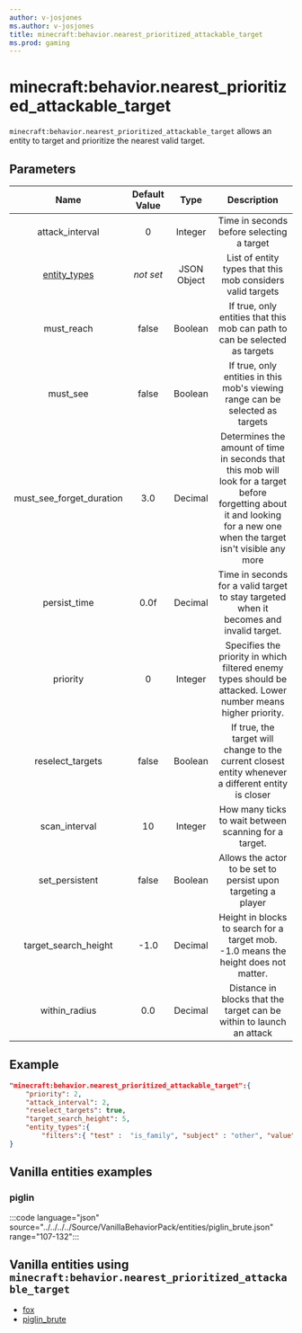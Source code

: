 ```yaml
---
author: v-josjones
ms.author: v-josjones
title: minecraft:behavior.nearest_prioritized_attackable_target
ms.prod: gaming
---
```


# minecraft:behavior.nearest_prioritized_attackable_target

`minecraft:behavior.nearest_prioritized_attackable_target` allows an entity to target and prioritize the nearest valid target. 

## Parameters

|Name |Default Value  |Type  |Description  |
|:---------:|:---------:|:---------:|:---------:|
|attack_interval| 0| Integer| Time in seconds before selecting a target |
|[entity_types](../Definitions/NestedTables/entity_types.md)|*not set* | JSON Object| List of entity types that this mob considers valid targets|
|must_reach| false| Boolean| If true, only entities that this mob can path to can be selected as targets |
|must_see| false| Boolean| If true, only entities in this mob's viewing range can be selected as targets |
|must_see_forget_duration| 3.0|  Decimal| Determines the amount of time in seconds that this mob will look for a target before forgetting about it and looking for a new one when the target isn't visible any more |
|persist_time| 0.0f| Decimal| Time in seconds for a valid target to stay targeted when it becomes and invalid target. |
|priority| 0| Integer| Specifies the priority in which filtered enemy types should be attacked. Lower number means higher priority. |
|reselect_targets| false| Boolean| If true, the target will change to the current closest entity whenever a different entity is closer |
|scan_interval| 10| Integer| How many ticks to wait between scanning for a target. |
|set_persistent| false| Boolean| Allows the actor to be set to persist upon targeting a player |
|target_search_height| -1.0| Decimal| Height in blocks to search for a target mob. -1.0 means the height does not matter. |
|within_radius| 0.0| Decimal| Distance in blocks that the target can be within to launch an attack |

## Example

```json
"minecraft:behavior.nearest_prioritized_attackable_target":{
    "priority": 2,
    "attack_interval": 2,
    "reselect_targets": true,
    "target_search_height": 5,
    "entity_types":{
        "filters":{ "test" :  "is_family", "subject" : "other", "value" :  "salmon"}}
}
```

## Vanilla entities examples

### piglin

:::code language="json" source="../../../../Source/VanillaBehaviorPack/entities/piglin_brute.json" range="107-132":::

## Vanilla entities using `minecraft:behavior.nearest_prioritized_attackable_target`

- [fox](../../../../Source/VanillaBehaviorPack_Snippets/entities/fox.md)
- [piglin_brute](../../../../Source/VanillaBehaviorPack_Snippets/entities/piglin_brute.md)
